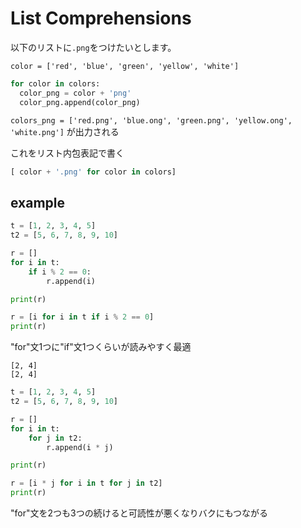 # List Comprehensions

以下のリストに`.png`をつけたいとします。

`color = ['red', 'blue', 'green', 'yellow', 'white']`

```python
for color in colors:
  color_png = color + 'png'
  color_png.append(color_png)
```

`colors_png = ['red.png', 'blue.ong', 'green.png', 'yellow.ong', 'white.png']`
が出力される

これをリスト内包表記で書く

```python
[ color + '.png' for color in colors]
```

## example 

```python
t = [1, 2, 3, 4, 5]
t2 = [5, 6, 7, 8, 9, 10]

r = []
for i in t:
    if i % 2 == 0:
        r.append(i)

print(r)

r = [i for i in t if i % 2 == 0]
print(r)
```

"for"文1つに"if"文1つくらいが読みやすく最適

```output
[2, 4]
[2, 4]
```

```python
t = [1, 2, 3, 4, 5]
t2 = [5, 6, 7, 8, 9, 10]

r = []
for i in t:
    for j in t2:
        r.append(i * j)

print(r)

r = [i * j for i in t for j in t2]
print(r)
```

"for"文を2つも3つの続けると可読性が悪くなりバクにもつながる


